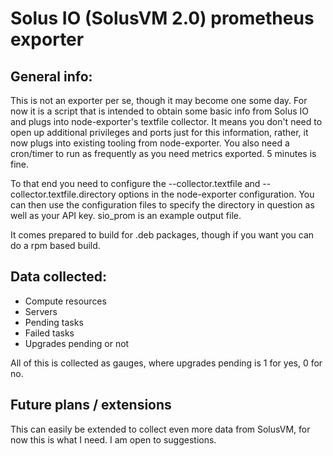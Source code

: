 # Solus IO (SolusVM 2.0) prometheus exporter

## General info:

 This is not an exporter per se, though it may become one some day. 
For now it is a script that is intended to obtain some basic info from Solus IO and
plugs into node-exporter's textfile collector. It means you don't need to open up additional privileges and ports
just for this information, rather, it now plugs into existing tooling from node-exporter.
You also need a cron/timer to run as frequently as you need metrics exported. 5 minutes is fine.
 
 To that end you need to configure the --collector.textfile and --collector.textfile.directory options
in the node-exporter configuration. You can then use the configuration files to
specify the directory in question as well as your API key. sio_prom is an
example output file. 

 It comes prepared to build for .deb packages, though if you want you can do a
rpm based build.

## Data collected:

- Compute resources
- Servers
- Pending tasks
- Failed tasks
- Upgrades pending or not

All of this is collected as gauges, where upgrades pending is 1 for yes, 0 for no.

## Future plans / extensions

 This can easily be extended to collect even more data from SolusVM, for now this is what I need. 
I am open to suggestions.
